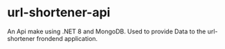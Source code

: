 # url-shortener-api
An Api make using .NET 8 and MongoDB. Used to provide Data to the url-shortener frondend application.

